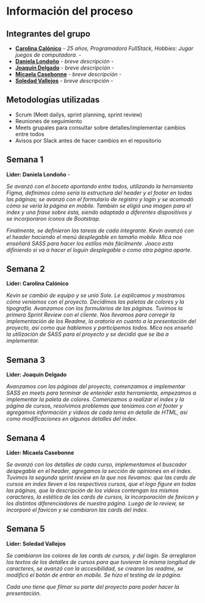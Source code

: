 # Información del proceso 
## Integrantes del grupo
* [**Carolina Calónico**](https://github.com/caritocalonico) - *25 años, Programadora FullStack, Hobbies: Jugar juegos de computadora.* - 
* [**Daniela Londoño**](https://github.com/DanielaArbi) - *breve descripción* - 
* [**Joaquín Delgado**](https://github.com/Joaquin-Zanoni) - *breve descripción* - 
* [**Micaela Casebonne**](https://github.com/Micasebonne12) - *breve descripción* - 
* [**Soledad Vallejos**](https://github.com/MSoledadVallejos) - *breve descripción* -

## Metodologías utilizadas
* Scrum (Meet dailys, sprint planning, sprint review)
* Reuniones de seguimiento
* Meets grupales para consultar sobre detalles/implementar cambios entre todos
* Avisos por Slack antes de hacer cambios en el repositorio

## Semana 1
**Lider: Daniela Londoño** - 
 
_Se avanzó con el boceto aportando entre todos, utilizando la herramienta Figma, definimos cómo sería la estructura del header y el footer en todas las páginas; se avanzó con el formulario de registro y login y se acomodó cómo se vería la página en mobile. También se eligió una imagen para el index y una frase sobre ésta, siendo adaptada a diferentes dispositivos y se incorporaron íconos de Bootstrap._

_Finalmente, se definieron las tareas de cada integrante. Kevin avanzó con el header haciendo el menú desplegable en tamaño mobile. Mica nos enseñará SASS para hacer los estilos más fácilmente. Joaco esta difiniendo si va a hacer el loguin desplegable o como otra página aparte._

## Semana 2
**Lider: Carolina Calónico**

_Kevin se cambió de equipo y se unió Sole. Le explicamos y mostramos cómo veníamos con el proyecto. Decidimos las paletas de colores y la tipografía. Avanzamos con los formularios de las páginas. Tuvimos la primera Sprint Review con el cliente. Nos llevamos para corregir la implementación de los Readme, la oratoria en cuanto a la presentación del proyecto, así como que hablemos y participemos todos. Mica nos enseñó la utilización de SASS para el proyecto y se decidió que se iba a implementar._

## Semana 3 
**Lider: Joaquín Delgado**

_Avanzamos con las páginas del proyecto, comenzamos a implementar SASS en meets para terminar de entender esta herramienta, empezamos a implementar la paleta de colores. Comenzamos a realizar el index y la página de cursos, resolvimos problemas que teníamos con el footer y agregamos información y videos de cada tema en detalle de HTML, así como modificaciones en algunos detalles del index._

## Semana 4
**Lider: Micaela Casebonne**

_Se avanzó con los detalles de cada curso, implementamos el buscador despegable en el header, agregamos la sección de opiniones en el index. Tuvimos la segunda sprint review en la que nos llevamos: que las cards de cursos en index lleven a los respectivos cursos, que el logo figure en todas las páginas, que la descripción de los videos contengan los mismos caracteres, la estética de las cards de cursos, la incorporación de favicon y los distintos diferenciadores de nuestra página. Luego de la review, se incorporó el favicon y se cambiaron las cards del index._

## Semana 5
**Lider: Soledad Vallejos**

_Se cambiaron los colores de las cards de cursos, y del login. Se arreglaron los textos de los detalles de cursos para que tuvieran la misma longitud de caracteres, se avanzó con la accesibilidad, se crearon los readme, se modificó el botón de entrar en mobile. Se hizo el testing de la página._

_Cada uno tiene que filmar su parte del proyecto para poder hacer la presentación._


